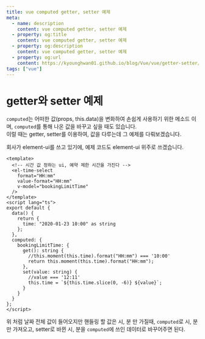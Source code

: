 ```yaml
---
title: vue computed getter, setter 예제
meta:
  - name: description
    content: vue computed getter, setter 예제
  - property: og:title
    content: vue computed getter, setter 예제
  - property: og:description
    content: vue computed getter, setter 예제
  - property: og:url
    content: https://kyounghwan01.github.io/blog/Vue/vue/getter-setter/
tags: ["vue"]
---
```


# getter와 setter 예제

`computed`는 어떠한 값(props, this.data)을 변화하여 손쉽게 사용하기 위한 메소드 이며, `computed`를 통해 나온 값을 바꾸고 싶을 때도 있습니다.<br>
이럴 때는 getter, setter를 이용하여, 값을 다루는데 그 예제를 다뤄보겠습니다.

회사가 element-ui를 쓰고 있기에, 예제 코드도 element-ui 위주로 쓰겠습니다.

```vue
<template>
  <!-- 시간 값 정하는 ui, 예약 제한 시간을 가진다 -->
  <el-time-select
    format="HH:mm"
    value-format="HH:mm"
    v-model="bookingLimitTime"
  />
</template>
<script lang="ts">
export default {
  data() {
    return {
      time: "2020-01-23 10:00" as string
    };
  },
  computed: {
    bookingLimitTime: {
      get(): string {
        //this.moment(this.time).format("HH:mm") === '10:00'
        return this.moment(this.time).format("HH:mm");
      },
      set(value: string) {
        //value === '12:11'
        this.time = `${this.time.slice(0, -6)} ${value}`;
      }
    }
  }
};
</script>
```

위 처럼 날짜 전체 값이 들어오지만 핸들링 할 값은 시, 분 만 가질때, `computed`로 시, 분만 가져오고, setter로 바뀐 시, 분을 `computed`에 쓰인 데이터로 바꾸어주면 된다.

<Disqus />
